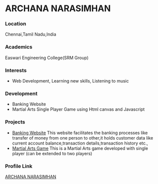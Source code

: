 # ARCHANA NARASIMHAN
### Location

Chennai,Tamil Nadu,India

### Academics

Easwari Engineering College(SRM Group)

### Interests

- Web Development, Learning new skills, Listening to music

### Development

- Banking Website  
- Martial Arts Single Player Game using Html canvas and Javascript

### Projects

- [Banking Website](https://github.com/Archana-L-2000/BASIC-BANKING-SYSTEM-WEBSITE) This website facilitates the banking processes like transfer of money from one person to other,it holds customer data like current account balance,transaction details,transaction history etc.,
- [Martial Arts Game](https://github.com/Archana-L-2000/Archana-L-2000.github.io) This is a Martial Arts game developed with single player (can be extended to two players) 

### Profile Link

[ARCHANA NARASIMHAN](https://github.com/Archana-L-2000)
